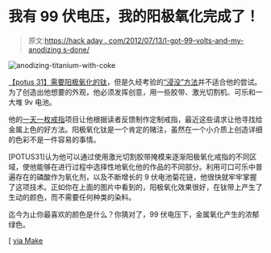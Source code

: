 # 我有 99 伏电压，我的阳极氧化完成了！

> 原文:[https://hack aday . com/2012/07/13/I-got-99-volts-and-my-anodizing s-done/](https://hackaday.com/2012/07/13/i-got-99-volts-and-my-anodizings-done/)

![anodizing-titanium-with-coke](../Images/6056c3cac97931da7555027c30527f94.png "anodizing-titanium-with-coke")

[【potus 31】需要阳极氧化的钛](http://www.nycresistor.com/2012/07/06/9-volt-battery-chain-anodizer/)，但是久经考验的[“浸没”方法](http://hackaday.com/2012/02/26/anodize-titanium-at-home/)并不适合他的尝试。为了创造出他想要的外观，他必须发挥创意，用一些胶带、激光切割机、可乐和一大堆 9v 电池。

他的[一天一枚戒指](http://potus31.blogspot.com/search/label/Ring-A-Day)项目让他根据读者反馈制作定制戒指，最近这些请求让他寻找给金属上色的好方法。阳极氧化钛是一个肯定的赌注，虽然在一个小介质上创造详细的色彩不是一件容易的事情。

[POTUS31]认为他可以通过使用激光切割胶带掩模来逐渐阳极氧化戒指的不同区域，使他能够在进行过程中选择性地氧化他的作品的不同部分。利用可口可乐中普遍存在的磷酸作为氧化剂，以及不断增长的 9 伏电池菊花链，他很快就牢牢掌握了这项技术。正如你在上面的图片中看到的，阳极氧化效果很好，在钛带上产生了生动的颜色，而不需要任何种类的染料。

迄今为止你最喜欢的颜色是什么？你猜对了，99 伏电压下，金属氧化产生的浓郁绿色。

[ [via Make](http://blog.makezine.com/2012/07/12/9-volt-battery-coca-cola-titanium-anodizer)